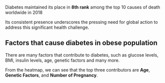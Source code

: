 Diabetes maintained its place in **8th rank** among the top 10 causes of death worldwide in 2018

Its consistent presence underscores the pressing need for global action to address this significant health challenge.



## Factors that cause diabetes in obese population

There are many factors that contribute to diabetes, such as glucose levels, BMI, insulin levels, age, genetic factors and many more. 

From the heatmap, we can see that the top three contributors are **Age**, **Genetic Factors**, and **Number of Pregnancy**.
